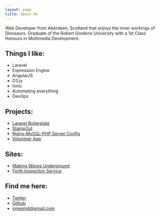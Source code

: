 ```yaml
---
layout: page
title: About Me
---
```


<p class="message">
  Web Developer from Aberdeen, Scotland that enjoys the inner workings of Dinosaurs. Graduate of the Robert Gordons University with a 1st Class Honours in Multimedia Development.
</p>

## Things I like:

* Laravel
* Expression Engine
* AngularJS
* D3.js
* Ionic
* Automating everything
* DevOps

## Projects:

* [Laravel Boilerplate](https://github.com/innesm4/laravel-boilerplate)
* [StampOut](http://stamp-out.com)
* [Nginx-MySQL-PHP Server Config](https://github.com/innesm4/Environment-setup)
* [Volunteer App](https://github.com/CodeTheCity/volunteer-app)

## Sites:

* [Making Waves Underground](http://makingwavesunderground.com)
* [Forth Inspection Service](http://forthinspectionservice.com)

## Find me here:

* [Twitter](https://twitter.com/innesm4)
* [Github](https://github.com/innesm4)
* <innesm4@gmail.com>
